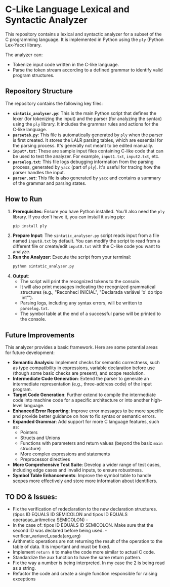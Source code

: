 # C-Like Language Lexical and Syntactic Analyzer

This repository contains a lexical and syntactic analyzer for a subset of the C programming language. It is implemented in Python using the `ply` (Python Lex-Yacc) library.

The analyzer can:

- Tokenize input code written in the C-like language.
- Parse the token stream according to a defined grammar to identify valid program structures.

## Repository Structure

The repository contains the following key files:

- **`sintatic_analyser.py`**: This is the main Python script that defines the lexer (for tokenizing the input) and the parser (for analyzing the syntax) using the `ply` library. It includes the grammar rules and actions for the C-like language.
- **`parsetab.py`**: This file is automatically generated by `ply` when the parser is first created. It stores the LALR parsing tables, which are essential for the parsing process. It's generally not meant to be edited manually.
- **`input*.txt`**: These are sample input files containing C-like code that can be used to test the analyzer. For example, `input1.txt`, `input2.txt`, etc.
- **`parselog.txt`**: This file logs debugging information from the parsing process, generated by `yacc` (part of `ply`). It's useful for tracing how the parser handles the input.
- **`parser.out`**: This file is also generated by `yacc` and contains a summary of the grammar and parsing states.

## How to Run

1.  **Prerequisites**: Ensure you have Python installed. You'll also need the `ply` library. If you don't have it, you can install it using pip:
    ```bash
    pip install ply
    ```
2.  **Prepare Input**: The `sintatic_analyser.py` script reads input from a file named `input8.txt` by default. You can modify the script to read from a different file or create/edit `input8.txt` with the C-like code you want to analyze.
3.  **Run the Analyzer**: Execute the script from your terminal:
    ```bash
    python sintatic_analyser.py
    ```
4.  **Output**:
    - The script will print the recognized tokens to the console.
    - It will also print messages indicating the recognized grammatical structures (e.g., "Reconheci INICIAL", "Declarada variável 'x' do tipo 'int'").
    - Parsing logs, including any syntax errors, will be written to `parselog.txt`.
    - The symbol table at the end of a successful parse will be printed to the console.

## Future Improvements

This analyzer provides a basic framework. Here are some potential areas for future development:

- **Semantic Analysis**: Implement checks for semantic correctness, such as type compatibility in expressions, variable declaration before use (though some basic checks are present), and scope resolution.
- **Intermediate Code Generation**: Extend the parser to generate an intermediate representation (e.g., three-address code) of the input program.
- **Target Code Generation**: Further extend to compile the intermediate code into machine code for a specific architecture or into another high-level language.
- **Enhanced Error Reporting**: Improve error messages to be more specific and provide better guidance on how to fix syntax or semantic errors.
- **Expanded Grammar**: Add support for more C language features, such as:
  - Pointers
  - Structs and Unions
  - Functions with parameters and return values (beyond the basic `main` structure)
  - More complex expressions and statements
  - Preprocessor directives
- **More Comprehensive Test Suite**: Develop a wider range of test cases, including edge cases and invalid inputs, to ensure robustness.
- **Symbol Table Enhancements**: Improve the symbol table to handle scopes more effectively and store more information about identifiers.

## TO DO & Issues:

- Fix the verification of redeclaration to the new declaration structures. (tipos ID EQUALS ID SEMICOLON and tipos ID EQUALS operacao_aritmetica SEMICOLON) -
- In the case of: tipos ID EQUALS ID SEMICOLON. Make sure that the second ID was declared before being used. - verificar_variavel_usada(arg,arg)
- Arithmetic operations are not returning the result of the operation to the table of data. It is important and must be fixed.
- Implement `return 0` to make the code more similar to actual C code.
- Standardize the aux function to have the same return pattern.
- Fix the way a number is being interpreted. In my case the 2 is being read as a string.
- Refactor the code and create a single function responsible for raising exceptions
